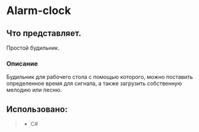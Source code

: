 # Alarm-clock

## Что представляет.
Простой будильник.

### Описание 
Будильник для рабочего стола с помощью которого, можно поставить определенное время для сигнала,
а также загрузить собственную мелодию или песню.

## Использовано:
> * C#


